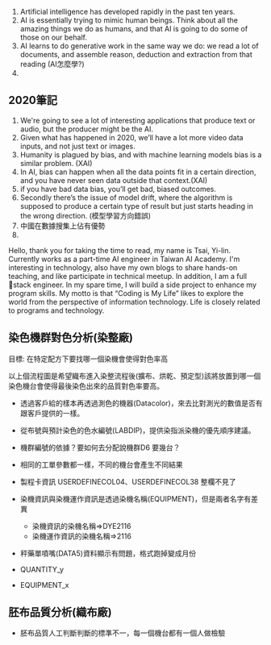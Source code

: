 
1. Artificial intelligence has developed rapidly in the past ten years.
2. AI is essentially trying to mimic human beings. Think about all the amazing things we do as humans, and that AI is going to do some of those on our behalf.
3. AI learns to do generative work in the same way we do: we read a lot of documents, and assemble reason, deduction and extraction from that reading (AI怎麼學?)
4. 




## 2020筆記
1. We're going to see a lot of interesting applications that produce text or audio, but the producer might be the AI.
2. Given what has happened in 2020, we’ll have a lot more video data inputs, and not just text or images.
3. Humanity is plagued by bias, and with machine learning models bias is a similar problem.  (XAI)
4. In AI, bias can happen when all the data points fit in a certain direction, and you have never seen data outside that context.(XAI)
5. if you have bad data bias, you’ll get bad, biased outcomes.
6. Secondly there’s the issue of model drift, where the algorithm is supposed to produce a certain type of result but just starts heading in the wrong direction. (模型學習方向錯誤)
7. 中國在數據搜集上佔有優勢
8. 



Hello, thank you for taking the time to read, my name is Tsai, Yi-lin. Currently works as a part-time AI engineer in Taiwan AI Academy. I'm interesting in technology, also have my own blogs to share hands-on teaching, and like participate in technical meetup. In addition, I am a full stack engineer. In my spare time, I will build a side project to enhance my program skills. My motto is that “Coding is My Life” likes to explore the world from the perspective of information technology. Life is closely related to programs and technology.


## 染色機群對色分析(染整廠)
目標: 在特定配方下要找哪一個染機會使得對色率高

<!-- ![](https://i.imgur.com/BLF5IKj.png) -->

以上個流程圖是希望織布進入染整流程後(擴布、烘乾、預定型)該將放置到哪一個染色機台會使得最後染色出來的品質對色率要高。

- 透過客戶給的樣本再透過測色的機器(Datacolor)，來去比對測光的數值是否有跟客戶提供的一樣。
- 從布號與預計染色的色水編號(LABDIP)，提供染指派染機的優先順序建議。

- 機群編號的依據？要如何去分配說機群D6 要幾台？
- 相同的工單參數都一樣，不同的機台會產生不同結果
- 製程卡資訊 USERDEFINECOL04、USERDEFINECOL38 整欄不見了
- 染機資訊與染機運作資訊是透過染機名稱(EQUIPMENT)，但是兩者名字有差異
    - 染機資訊的染機名稱=>DYE2116
    - 染機運作資訊的染機名稱=>2116
- 秤藥單噴嘴(DATA5)資料顯示有問題，格式跑掉變成月份
- QUANTITY_y
- EQUIPMENT_x

## 胚布品質分析(織布廠)
- 胚布品質人工判斷判斷的標準不一，每一個機台都有一個人做檢驗
